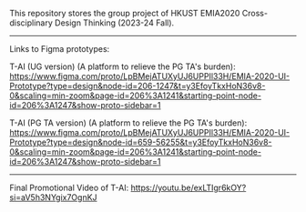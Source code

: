 This repository stores the group project of HKUST EMIA2020 Cross-disciplinary Design Thinking (2023-24 Fall).

---

Links to Figma prototypes:

T-AI (UG version) (A platform to relieve the PG TA's burden): https://www.figma.com/proto/LpBMejATUXyUJ6UPPIl33H/EMIA-2020-UI-Prototype?type=design&node-id=206-1247&t=y3EfoyTkxHoN36v8-0&scaling=min-zoom&page-id=206%3A1241&starting-point-node-id=206%3A1247&show-proto-sidebar=1

T-AI (PG TA version) (A platform to relieve the PG TA's burden): https://www.figma.com/proto/LpBMejATUXyUJ6UPPIl33H/EMIA-2020-UI-Prototype?type=design&node-id=659-56255&t=y3EfoyTkxHoN36v8-0&scaling=min-zoom&page-id=206%3A1241&starting-point-node-id=206%3A1247&show-proto-sidebar=1

---

Final Promotional Video of T-AI: https://youtu.be/exLTIgr6kOY?si=aV5h3NYgix7OgnKJ